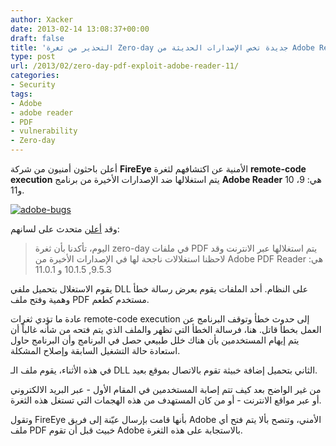 ```yaml
---
author: Xacker
date: 2013-02-14 13:08:37+00:00
draft: false
title: 'التحذير من ثغرة Zero-day جديدة تخص الإصدارات الحديثة من Adobe Reader '
type: post
url: /2013/02/zero-day-pdf-exploit-adobe-reader-11/
categories:
- Security
tags:
- Adobe
- adobe reader
- PDF
- vulnerability
- Zero-day
---
```


أعلن باحثون أمنيون من شركة **FireEye** الأمنية عن اكتشافهم لثغرة **remote-code execution** يتم استغلالها ضد الإصدارات الأخيرة من برنامج **Adobe Reader** هي: 9، 10 و11.




[![adobe-bugs](https://www.it-scoop.com/wp-content/uploads/2013/02/adobe-bugs.jpg)
](https://www.it-scoop.com/wp-content/uploads/2013/02/adobe-bugs.jpg)




وقد [أعلن](http://blog.fireeye.com/research/2013/02/in-turn-its-pdf-time.html) متحدث على لسانهم:





<blockquote>اليوم، تأكدنا بأن ثغرة zero-day في ملفات PDF يتم استغلالها عبر الانترنت وقد لاحظنا استغلالات ناجحة لها في الإصدارات الأخيرة من Adobe PDF Reader هي: 9.5.3, 10.1.5 و 11.0.1</blockquote>




يقوم الاستغلال بتحميل ملفي DLL على النظام. أحد الملفات يقوم بعرض رسالة خطأ وهمية وفتح ملف PDF مستخدم كطعم.




عادة ما تؤدي ثغرات remote-code execution إلى حدوث خطأ وتوقف البرنامج عن العمل بخطأ قاتل. هنا، فرسالة الخطأ التي تظهر والملف الذي يتم فتحه من شأنه غالباً أن يتم إيهام المستخدمين بأن هناك خلل طبيعي حصل في البرنامج وأن البرنامج حاول استعادة حالة التشغيل السابقة وإصلاح المشكلة.




في هذه الأثناء، يقوم ملف الـ DLL الثاني بتحميل إضافة خبيثة تقوم بالاتصال بموقع بعيد.




من غير الواضح بعد كيف تتم إصابة المستخدمين في المقام الأول - عبر البريد الالكتروني أو عبر مواقع الانترنت - أو من كان المستهدف من هذه الهجمات التي تستغل هذه الثغرة.




وتقول FireEye بأنها قامت بإرسال عيّنة إلى فريق Adobe الأمني، وتنصح بألا يتم فتح أي ملف PDF خبيث قبل أن تقوم Adobe بالاستجابة على هذه الثغرة.
